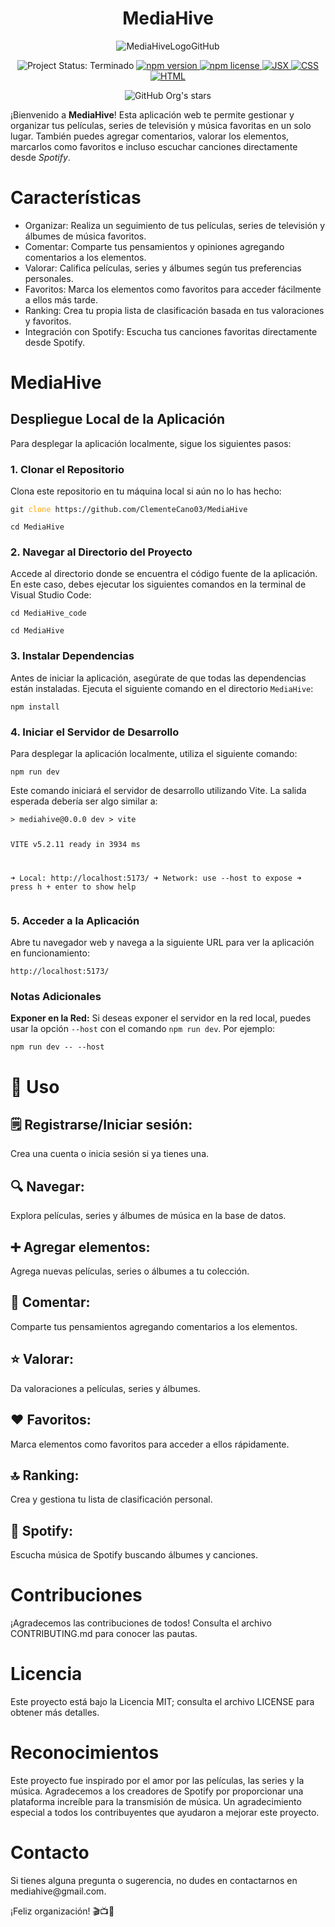 <h1 align="center"> MediaHive</h1>

<p align="center">
  <img src="https://github.com/ClementeCano03/MediaHive/assets/124878375/8b90f7d0-51ca-45ad-af6f-9622a11cf025" alt="MediaHiveLogoGitHub">
</p>

<p align="center">
  <img src="https://img.shields.io/badge/STATUS-TERMINADO-blue" alt="Project Status: Terminado">
  <a href="https://npmjs.org/package/badge-maker">
    <img src="https://img.shields.io/npm/v/badge-maker.svg" alt="npm version">
  </a>
  <a href="https://npmjs.org/package/badge-maker">
    <img src="https://img.shields.io/npm/l/badge-maker.svg" alt="npm license">
  </a>
  <a href="https://npmjs.org/package/badge-maker">
    <img src="https://img.shields.io/badge/JSX-React-yellow" alt="JSX">
  </a>
  <a href="https://npmjs.org/package/badge-maker">
    <img src="https://img.shields.io/badge/CSS-3-blueviolet" alt="CSS">
  </a>
  <a href="https://npmjs.org/package/badge-maker">
    <img src="https://img.shields.io/badge/HTML-5-orange" alt="HTML">
  </a>
</p>
  <p align="center">
    <img src="https://img.shields.io/github/stars/camilafernanda?style=social" alt="GitHub Org's stars">
  </p>

<div>¡Bienvenido a <strong>MediaHive</strong>! Esta aplicación web te permite gestionar y organizar tus películas, series de televisión y música favoritas en un solo lugar. También puedes agregar comentarios, valorar los elementos, marcarlos como favoritos e incluso escuchar canciones directamente desde <em>Spotify</em>.</div>

<h1>Características</h1>
<ul>
  <li>
    Organizar: Realiza un seguimiento de tus películas, series de televisión y álbumes de música favoritos.
  </li>
  
  <li>
    Comentar: Comparte tus pensamientos y opiniones agregando comentarios a los elementos.
  </li>
  
  <li>
    Valorar: Califica películas, series y álbumes según tus preferencias personales.
  </li>

  <li>
    Favoritos: Marca los elementos como favoritos para acceder fácilmente a ellos más tarde.
  </li>
  
  <li>
    Ranking: Crea tu propia lista de clasificación basada en tus valoraciones y favoritos.
  </li>
  
  <li>
    Integración con Spotify: Escucha tus canciones favoritas directamente desde Spotify.
  </li>
</ul>

<h1>MediaHive</h1>
    <h2>Despliegue Local de la Aplicación</h2>
    <p>Para desplegar la aplicación localmente, sigue los siguientes pasos:</p>
      <h3>1. Clonar el Repositorio</h3>
        <p>Clona este repositorio en tu máquina local si aún no lo has hecho:</p>
        <pre><code>git <span style="color: orange;">clone</span> https://github.com/ClementeCano03/MediaHive </code></pre>
        <pre><code>cd MediaHive </code></pre>
      <h3>2. Navegar al Directorio del Proyecto</h3>
        <p>Accede al directorio donde se encuentra el código fuente de la aplicación. En este caso, debes ejecutar los siguientes comandos en la terminal de Visual Studio Code:</p>
        <pre><code>cd MediaHive_code</code></pre>
        <pre><code>cd MediaHive</code></pre>
      <h3>3. Instalar Dependencias</h3>
        <p>Antes de iniciar la aplicación, asegúrate de que todas las dependencias están instaladas. Ejecuta el siguiente comando en el directorio <code>MediaHive</code>:</p>
        <pre><code>npm install</code></pre>
      <h3>4. Iniciar el Servidor de Desarrollo</h3>
        <p>Para desplegar la aplicación localmente, utiliza el siguiente comando:</p>
        <pre><code>npm run dev</code></pre>
        <p>Este comando iniciará el servidor de desarrollo utilizando Vite. La salida esperada debería ser algo similar a:</p>
        <pre><code>&gt; mediahive@0.0.0 dev &gt; vite

  VITE v5.2.11  ready in 3934 ms

  ➜  Local:   http://localhost:5173/
  ➜  Network: use --host to expose
  ➜  press h + enter to show help</code></pre>
  <h3>5. Acceder a la Aplicación</h3>
    <p>Abre tu navegador web y navega a la siguiente URL para ver la aplicación en funcionamiento:</p>
    <pre><code>http://localhost:5173/</code></pre>
  <h3>Notas Adicionales</h3>
    <p><strong>Exponer en la Red:</strong> Si deseas exponer el servidor en la red local, puedes usar la opción <code>--host</code> con el comando <code>npm run dev</code>. Por ejemplo:</p>
    <pre><code>npm run dev -- --host</code></pre>

<h1>🧰 Uso</h1>
<h2>🗒️ Registrarse/Iniciar sesión:</h2>
Crea una cuenta o inicia sesión si ya tienes una.
<h2>🔍 Navegar:</h2>
Explora películas, series y álbumes de música en la base de datos.
<h2>➕ Agregar elementos:</h2>
Agrega nuevas películas, series o álbumes a tu colección.
<h2>💬 Comentar:</h2>
Comparte tus pensamientos agregando comentarios a los elementos.
<h2>⭐ Valorar:</h2>
Da valoraciones a películas, series y álbumes.
<h2>❤️ Favoritos:</h2>
Marca elementos como favoritos para acceder a ellos rápidamente.
<h2>🔝 Ranking:</h2>
Crea y gestiona tu lista de clasificación personal.
<h2>🎵 Spotify:</h2>
Escucha música de Spotify buscando álbumes y canciones.

<h1>Contribuciones</h1>
¡Agradecemos las contribuciones de todos! Consulta el archivo CONTRIBUTING.md para conocer las pautas.

<h1>Licencia</h1>
Este proyecto está bajo la Licencia MIT; consulta el archivo LICENSE para obtener más detalles.

<h1>Reconocimientos</h1>
Este proyecto fue inspirado por el amor por las películas, las series y la música.
Agradecemos a los creadores de Spotify por proporcionar una plataforma increíble para la transmisión de música.
Un agradecimiento especial a todos los contribuyentes que ayudaron a mejorar este proyecto.

<h1>Contacto</h1>
Si tienes alguna pregunta o sugerencia, no dudes en contactarnos en mediahive@gmail.com.

¡Feliz organización! 🎬📺🎵
